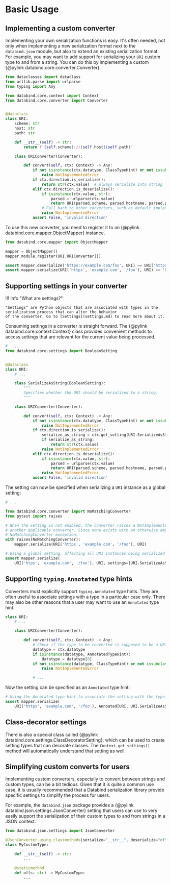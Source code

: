 # Basic Usage

## Implementing a custom converter

Implementing your own serialization functions is easy. It's often needed, not only when implementing a new
serialization format next to the `databind.json` module, but also to extend an existing serialization format. For
example, you may want to add support for serializing your `URI` custom type to and from a string. You can do this
by implementing a custom {@pylink databind.core.converter.Converter}.

```python
from dataclasses import dataclass
from urllib.parse import urlparse
from typing import Any

from databind.core.context import Context
from databind.core.converter import Converter


@dataclass
class URI:
    scheme: str
    host: str
    path: str

    def __str__(self) -> str:
        return f'{self.scheme}://{self.host}{self.path}'

    class URIConverter(Converter):

        def convert(self, ctx: Context) -> Any:
            if not isinstance(ctx.datatype, ClassTypeHint) or not issubclass(ctx.datatype.type, URI):
                raise NotImplementedError
            if ctx.direction.is_serialize():
                return str(ctx.value)  # Always serialize into string
            elif ctx.direction.is_deserialize():
                if isinstance(ctx.value, str):
                    parsed = urlparse(ctx.value)
                    return URI(parsed.scheme, parsed.hostname, parsed.path)
                # Fall back to other converters, such as default implementation for dataclasses
                raise NotImplementedError
            assert False, 'invalid direction'
```

To use this new converter, you need to register it to an {@pylink databind.core.mapper.ObjectMapper} instance.

```python
from databind.core.mapper import ObjectMapper

mapper = ObjectMapper()
mapper.module.register(URI.URIConverter())

assert mapper.deserialize('https://example.com/foo', URI) == URI('https', 'example.com', '/foo')
assert mapper.serialize(URI('https', 'example.com', '/foo'), URI) == 'https://example.com/foo'
```

## Supporting settings in your converter

!!! info "What are settings?"

    "Settings" are Python objects that are associated with types in the serialization process that can alter the behavior
    of the converter. Go to [Settings](settings.md) to read more about it.

Consuming settings in a converter is straight forward. The {@pylink databind.core.context.Context} class provides
convenient methods to access settings that are relevant for the current value being processed.

```python
#  ...
from databind.core.settings import BooleanSetting


@dataclass
class URI:
    # ...

    class SerializeAsString(BooleanSetting):
        """
        Specifies whether the URI should be serialized to a string.
        """

    class URIConverter(Converter):

        def convert(self, ctx: Context) -> Any:
            if not isinstance(ctx.datatype, ClassTypeHint) or not issubclass(ctx.datatype.type, URI):
                raise NotImplementedError
            if ctx.direction.is_serialize():
                serialize_as_string = ctx.get_setting(URI.SerializeAsString).enabled
                if serialize_as_string:
                    return str(ctx.value)
                raise NotImplementedError
            elif ctx.direction.is_deserialize():
                if isinstance(ctx.value, str):
                    parsed = urlparse(ctx.value)
                    return URI(parsed.scheme, parsed.hostname, parsed.path)
                raise NotImplementedError
            assert False, 'invalid direction'
```

The setting can now be specified when serializing a `URI` instance as a global setting:

```python
# ...

from databind.core.converter import NoMatchingConverter
from pytest import raises

# When the setting is not enabled, the converter raises a NotImplementedError, having databind search for
# another applicable converter. Since none exists with an otherwise empty ObjectMapper, this raises a
# NoMatchingConverter exception.
with raises(NoMatchingConverter):
    mapper.serialize(URI('https', 'example.com', '/foo'), URI)

# Using a global setting, affecting all URI instances being serialized unless a more local setting is specified.
assert mapper.serialize(
    URI('htps', 'example.com', '/foo'), URI, settings=[URI.SerializeAsString(True)]) == 'https://example.com/foo'
```

## Supporting `typing.Annotated` type hints

Converters must explicitly support `typing.Annotated` type hints. They are often useful to associate settings with
a type in a particular case only. There may also be other reasons that a user may want to use an `Annotated` type
hint.

```python
class URI:
    # ...

    class URIConverter(Converter):

        def convert(self, ctx: Context) -> Any:
            # Check if the type to be converted is supposed to be a URI.
            datatype = ctx.datatype
            if isinstance(datatype, AnnotatedTypeHint):
                datatype = datatype[0]
            if not isinstance(datatype, ClassTypeHint) or not issubclass(datatype.type, URI):
                raise NotImplementedError

            # ...
```

Now the setting can be specified as an `Annotated` type hint:

```python
# Using the Annotated type hint to associate the setting with the type.
assert mapper.serialize(
    URI('https', 'example.com', '/foo'), Annoated[URI, URI.SerializeAsString(True)]) == 'https://example.com/foo'
```

## Class-decorator settings

There is also a special class called {@pylink databind.core.settings.ClassDecoratorSetting}, which can be used to
create setting types that can decorate classes. The `Context.get_settings()` method will automatically understand
that setting as well.

## Simplifying custom converts for users

Implementing custom converters, especially to convert between strings and custom types, can be a bit tedious. Given
that it is quite a common use case, it is usually recommended that a Databind serialization library provide specific
settings to simplify the process for users.

For example, the `databind.json` package provides a {@pylink databind.json.settings.JsonConverter} setting that users
can use to very easily support the serialization of their custom types to and from strings in a JSON context.

```python
from databind.json.settings import JsonConverter

@JsonConverter.using_classmethods(serialize="__str__", deserialize="of")
class MyCustomType:

    def __str__(self) -> str:
        ...

    @staticmethod
    def of(s: str) -> MyCustomType:
        ...
```
